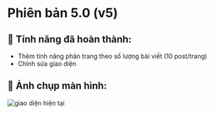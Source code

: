# Phiên bản 5.0 (v5)
## 🔹 Tính năng đã hoàn thành:
- Thêm tính năng phân trang theo số lượng bài viết (10 post/trang)
- Chỉnh sửa giao diện

## 🔹 Ảnh chụp màn hình:
![giao diện hiện tại](phantrang.png)